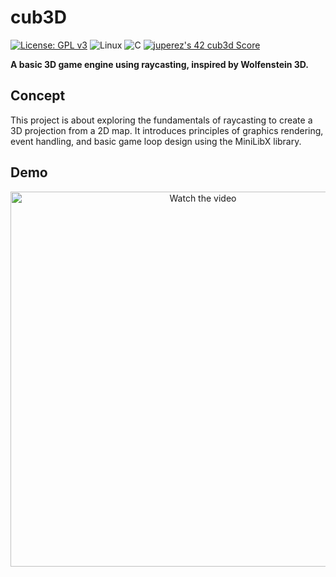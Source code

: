# cub3D

[![License: GPL v3](https://img.shields.io/badge/License-GPLv3-blue.svg?style=for-the-badge)](https://www.gnu.org/licenses/gpl-3.0)
![Linux](https://img.shields.io/badge/Linux-FCC624?style=for-the-badge&logo=linux&logoColor=black)
![C](https://img.shields.io/badge/C-00599C?style=for-the-badge&logo=c&logoColor=white)
[![juperez's 42 cub3d Score](https://badge.nimon.fr/api/v2/cmae8x59h3770401p8yt4vzme5/project/3935608)](https://github.com/Nimon77/badge42)

**A basic 3D game engine using raycasting, inspired by Wolfenstein 3D.**

## Concept

This project is about exploring the fundamentals of raycasting to create a 3D projection from a 2D map. It introduces principles of graphics rendering, event handling, and basic game loop design using the MiniLibX library.

## Demo
<p align="center">
  <a href="https://www.youtube.com/watch?v=ig4juQoHmPQ" target="_blank">
    <img src="https://img.youtube.com/vi/ig4juQoHmPQ/0.jpg" alt="Watch the video" width="600"/>
  </a>
</p>
